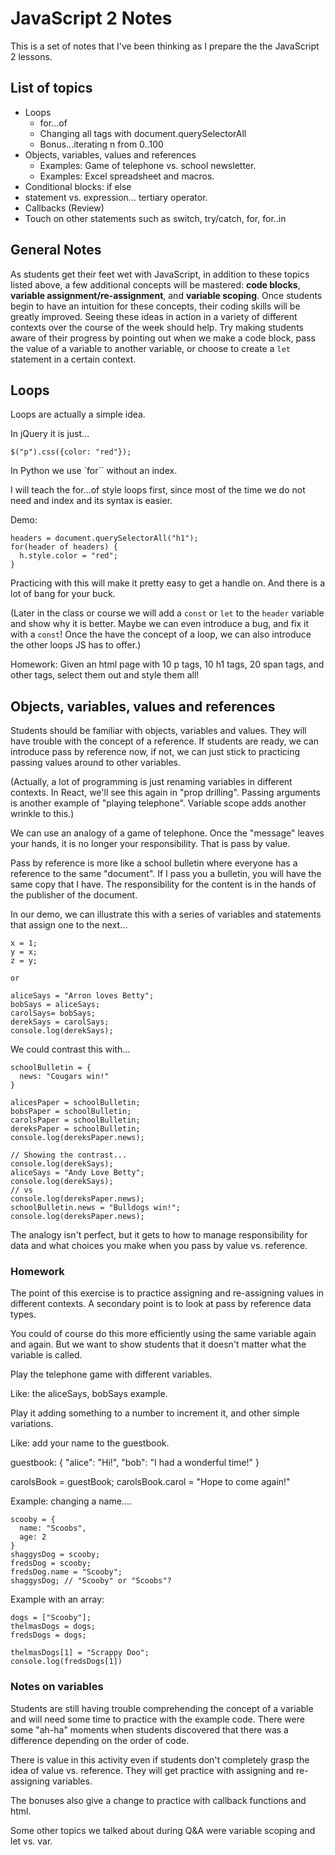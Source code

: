 # JavaScript 2 Notes

This is a set of notes that I've been thinking as I prepare the the JavaScript 2 lessons.

## List of topics

* Loops
  * for...of
  * Changing all tags with document.querySelectorAll
  * Bonus...iterating n from 0..100
* Objects, variables, values and references
  * Examples: Game of telephone vs. school newsletter.
  * Examples: Excel spreadsheet and macros.
* Conditional blocks: if else
* statement vs. expression... tertiary operator.
* Callbacks (Review)
* Touch on other statements such as switch, try/catch, for, for..in

## General Notes

As students get their feet wet with JavaScript, in addition to these topics listed above, a few additional concepts will be mastered: **code blocks**, **variable assignment/re-assignment**, and **variable scoping**. Once students begin to have an intuition for these concepts, their coding skills will be greatly improved. Seeing these ideas in action in a variety of different contexts over the course of the week should help. Try making students aware of their progress by pointing out when we make a code block, pass the value of a variable to another variable, or choose to create a `let` statement in a certain context.

## Loops

Loops are actually a simple idea.

In jQuery it is just...

    $("p").css({color: "red"});

In Python we use `for`` without an index.

I will teach the for...of style loops first, since most of the time we do not need and index and its syntax is easier.

Demo:

    headers = document.querySelectorAll("h1");
    for(header of headers) {
      h.style.color = "red";
    }

Practicing with this will make it pretty easy to get a handle on. And there is a lot of bang for your buck.

(Later in the class or course we will add a `const` or `let` to the `header` variable and show why it is better. Maybe we can even introduce a bug, and fix it with a `const`! Once the have the concept of a loop, we can also introduce the other loops JS has to offer.)

Homework: Given an html page with 10 p tags, 10 h1 tags, 20 span tags, and other tags, select them out and style them all!

## Objects, variables, values and references

Students should be familiar with objects, variables and values. They will have trouble with the concept of a reference. If students are ready, we can introduce pass by reference now, if not, we can just stick to practicing passing values around to other variables.

(Actually, a lot of programming is just renaming variables in different contexts. In React, we'll see this again in "prop drilling". Passing arguments is another example of "playing telephone". Variable scope adds another wrinkle to this.)

We can use an analogy of a game of telephone. Once the "message" leaves your hands, it is no longer your responsibility. That is pass by value.

Pass by reference is more like a school bulletin where everyone has a reference to the same "document". If I pass you a bulletin, you will have the same copy that I have. The responsibility for the content is in the hands of the publisher of the document.

In our demo, we can illustrate this with a series of variables and statements that assign one to the next...

    x = 1;
    y = x;
    z = y;

    or

    aliceSays = "Arron loves Betty";
    bobSays = aliceSays;
    carolSays= bobSays;
    derekSays = carolSays;
    console.log(derekSays);

We could contrast this with...

    schoolBulletin = {
      news: "Cougars win!"
    }

    alicesPaper = schoolBulletin;
    bobsPaper = schoolBulletin;
    carolsPaper = schoolBulletin;
    dereksPaper = schoolBulletin;
    console.log(dereksPaper.news);

    // Showing the contrast...
    console.log(derekSays);
    aliceSays = "Andy Love Betty";
    console.log(derekSays);
    // vs
    console.log(dereksPaper.news);
    schoolBulletin.news = "Bulldogs win!";
    console.log(dereksPaper.news);

The analogy isn't perfect, but it gets to how to manage responsibility for data and what choices you make when you pass by value vs. reference.

### Homework

The point of this exercise is to practice assigning and re-assigning values in different contexts. A secondary point is to look at pass by reference data types.

You could of course do this more efficiently using the same variable again and again. But we want to show students that it doesn't matter what the variable is called.

Play the telephone game with different variables.

Like: the aliceSays, bobSays example.

Play it adding something to a number to increment it, and other simple variations.

Like: add your name to the guestbook.

  guestbook: {
    "alice": "Hi!",
    "bob": "I had a wonderful time!"
  }

  carolsBook = guestBook;
  carolsBook.carol = "Hope to come again!"

Example: changing a name....

    scooby = {
      name: "Scoobs",
      age: 2
    }
    shaggysDog = scooby;
    fredsDog = scooby;
    fredsDog.name = "Scooby";
    shaggysDog; // "Scooby" or "Scoobs"?

Example with an array:
 
    dogs = ["Scooby"];
    thelmasDogs = dogs;
    fredsDogs = dogs;
    
    thelmasDogs[1] = "Scrappy Doo";
    console.log(fredsDogs[1])

### Notes on variables

Students are still having trouble comprehending the concept of a variable and will need some time to practice with the example code. There were some "ah-ha" moments when students discovered that there was a difference depending on the order of code.

There is value in this activity even if students don't completely grasp the idea of value vs. reference. They will get practice with assigning and re-assigning variables.

The bonuses also give a change to practice with callback functions and html.

Some other topics we talked about during Q&A were variable scoping and let vs. var.
